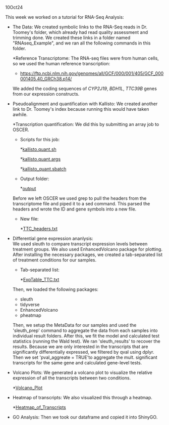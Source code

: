 10Oct24

This week we worked on a tutorial for RNA-Seq Analysis:

- The Data:
  We created symbolic links to the RNA-Seq reads in Dr. Toomey's folder, which already had read quality assessment and trimming done. We created these links in a folder named "RNAseq_Example", and we ran all the following commands in this folder.
  
  *Reference Transcriptome: The RNA-seq files were from human cells, so we used the human reference transcription:
    + https://ftp.ncbi.nlm.nih.gov/genomes/all/GCF/000/001/405/GCF_000001405.40_GRCh38.p14/
    
    We added the coding sequences of _CYP2J19_, _BDH1L_, _TTC39B_ genes from our expression constructs.
    
- Pseudoalignment and quantification with Kallisto:
  We created another link to Dr. Toomey's index because running this would have taken awhile.
  
  *Transcription quantification: We did this by submitting an array job to OSCER.
    + Scripts for this job:

      *[kallisto.quant.sh](https://github.com/jtm077/Biol726315/blob/main/Scripts/RNAseq_Example/kallisto_quant.sh)
      
      *[kallisto.quant.args](https://github.com/jtm077/Biol726315/blob/main/Scripts/RNAseq_Example/kallisto_quant.args)
      
      *[kallisto_quant.sbatch](https://github.com/jtm077/Biol726315/blob/main/Scripts/RNAseq_Example/kallisto_quant.sbatch)
      
    + Output folder:
      
      *[output](https://github.com/jtm077/Biol726315/tree/main/DEG_Analysis/output)
      
    Before we left OSCER we used grep to pull the headers from the transcriptome file and piped it to a sed command. This parsed the headers and wrote the ID and gene symbols into a new file.
    
    + New file:
      
      *[TTC_headers.txt](https://github.com/jtm077/Biol726315/blob/main/DEG_Analysis/TTC_headers.txt)
      
- Differential gene expression ananlysis:                                                                                                                                                                                                     
  We used sleuth to compare transcript expression levels between treatment groups. We also used EnhancedVolcano package for plotting. After installing the necessary packages, we created a tab-separated list of treatment conditions for our samples.
  
  + Tab-separated list:
    
    *[ExpTable_TTC.txt](https://github.com/jtm077/Biol726315/blob/main/DEG_Analysis/ExpTable_TTC.txt)

  Then, we loaded the following packages:
  + sleuth
  + tidyverse
  + EnhancedVolcano
  + pheatmap
  
  Then, we setup the MetaData for our samples and used the 'sleuth_prep' command to aggregate the data from each samples into individual result folders. After this, we fit the model and calculated test statistics (running the Wald test). We ran 'sleuth_results' to recover the results. Because we are only interested in the transcripts that are significantly differentially expressed, we filtered by qval using dplyr. Then we set 'pval_aggreate = TRUE'to aggregate the mult. significant transcripts for the same gene and calculated gene-level tests.
  
- Volcano Plots:
  We generated a volcano plot to visualize the relative expression of all the transcripts between two conditions.

  *[Volcano_Plot](https://github.com/jtm077/Biol726315/blob/main/DEG_Analysis/Rplot01.pdf)
  
- Heatmap of transcripts:
  We also visualized this through a heatmap.

  *[Heatmap_of_Transcripts](https://github.com/jtm077/Biol726315/blob/main/DEG_Analysis/Rplot02.pdf)

- GO Analysis:
  Then we took our dataframe and copied it into ShinyGO.
    
